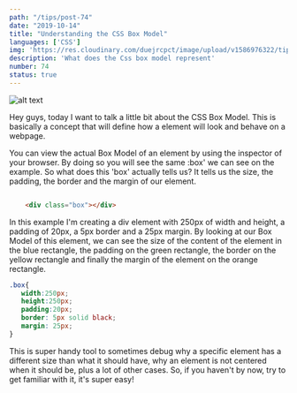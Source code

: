 ```yaml
---
path: "/tips/post-74"
date: "2019-10-14"
title: "Understanding the CSS Box Model"
languages: ['CSS']
img: 'https://res.cloudinary.com/duejrcpct/image/upload/v1586976322/tips/74-1_rciwhy.png'
description: 'What does the Css box model represent'
number: 74
status: true
---
```


![alt text](https://res.cloudinary.com/duejrcpct/image/upload/v1586976323/tips/74-2_lvlzs1.png "CSS box model")

Hey guys, today I want to talk a little bit about the CSS Box Model. This is basically a concept that will define how a element will look and behave on a webpage.

You can view the actual Box Model of an element by using the inspector of your browser. By doing so you will see the same :box' we can see on the example. So what does this 'box' actually tells us? It tells us the size, the padding, the border and the margin of our element.

 ```html
 
     <div class="box"></div>

 ```

In this example I'm creating a div element with 250px of width and height, a padding of 20px, a 5px border and a 25px margin.
By looking at our Box Model of this element, we can see the size of the content of the element in the blue rectangle, the padding on the green rectangle, the border on the yellow rectangle and finally the margin of the element on the orange rectangle.

 ```css
.box{
    width:250px;
    height:250px;
    padding:20px;
    border: 5px solid black;
    margin: 25px;
}
 ```

This is super handy tool to sometimes debug why a specific element has a different size than what it should have, why an element is not centered when it should be, plus a lot of other cases. So, if you haven't by now, try to get familiar with it, it's super easy!